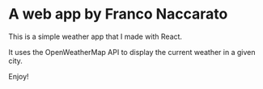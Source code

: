 # A web app by Franco Naccarato

This is a simple weather app that I made with React. 

It uses the OpenWeatherMap API to display the current weather in a given city.

Enjoy!